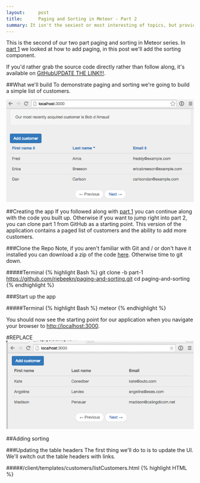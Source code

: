 ```yaml
---
layout:     post
title:      Paging and Sorting in Meteor - Part 2
summary: It isn't the sexiest or most interesting of topics, but providing paging and sorting for tabular data is a common requirement when building out an application.  In part 1 we implemented paging, in this post we'll add sorting.
---
```

This is the second of our two part paging and sorting in Meteor series.  In <a href="/paging-and-sorting-part-1/index.html" target="_blank">part 1</a> we looked at how to add paging, in this post we'll add the sorting component.

If you'd rather grab the source code directly rather than follow along, it's available on <a href="https://github.com/riebeekn/paging-and-sorting/tree/part-1" target="_blank">GitHubUPDATE THE LINK!!!</a>.

##What we'll build
To demonstrate paging and sorting we're going to build a simple list of customers.

<img src="../images/posts/paging-and-sorting-part-2/app-done-part-2.png" class="img-responsive" />

##Creating the app
If you followed along with <a href="/paging-and-sorting-part-1/index.html" target="_blank">part 1</a> you can continue along with the code you built up.  Otherwise if you want to jump right into part 2, you can clone part 1 from GitHub as a starting point.  This version of the application contains a paged list of customers and the ability to add more customers.

###Clone the Repo
Note, if you aren't familiar with Git and / or don't have it installed you can download a zip of the code <a href="https://github.com/riebeekn/paging-and-sorting/tree/part-1" target="_blank">here</a>.  Otherwise time to git down.

#####Terminal
{% highlight Bash %}
git clone -b part-1 https://github.com/riebeekn/paging-and-sorting.git
cd paging-and-sorting
{% endhighlight %}

###Start up the app

#####Terminal
{% highlight Bash %}
meteor
{% endhighlight %}

You should now see the starting point for our application when you navigate your browser to <a href="http://localhost:3000" target="_blank">http://localhost:3000</a>.

#REPLACE
<img src="../images/posts/paging-and-sorting-part-2/app-starting-point.png" class="img-responsive" />

##Adding sorting

###Updating the table headers
The first thing we'll do to is to update the UI.  We'll switch out the table headers with links.

#####/client/templates/customers/listCustomers.html
{% highlight HTML %}
<template name="listCustomers">
  <div class="row">
    <div class="col-md-12">
      <a class="btn btn-primary" id="btnAddCustomer">Add customer</a>
    </div>
  </div>

  {% raw %}{{#unless ready}}        
    {{> spinner}}      
  {{/unless}}{% endraw %}
  <table class="table">
    <thead>
      <tr>
        <th>
          <a id="firstName" href="#">First name</a>
        </th>
        <th>
          <a id="lastName" href="#">Last name</a>
        </th>
        <th>
          <a id="email" href="#">Email</a>
        </th>
      </tr>
    </thead>
    <tbody>
      {% raw %}{{#each customers}}{% endraw %}
      ...
      ...
{% endhighlight %}

OK, nothing complicated there, before hooking up the links let's switch gears and figure out what we want to have happen on the server.  We'll want to specify not only a sort field but also a sort direction.  

###Updating the publication and subscription

OK, so let's update our publication first off.

#####/server/publications.js
{% highlight JavaScript %}
Meteor.publish('customers', function(skipCount, sortField, sortDirection) {
  Counts.publish(this, 'customerCount', Customers.find(), { 
    noReady: true
  });

  var sortParams = {};
  sortParams[sortField] = sortDirection;
  return Customers.find({}, {
    limit: parseInt(Meteor.settings.public.recordsPerPage),
    skip: skipCount,
    sort: sortParams
  });
});
{% endhighlight %}

Nothing too crazy, we're just passing two additional parameters to our publication and updating the find call to take the new parameters into account.

Let's check out our app:

<img src="../images/posts/paging-and-sorting-part-2/no-worky.gif" class="img-responsive" />

That's no good, but expected, we need to update our subscription to include the two new parameters, let's hard-code some values for now.

Let's have a quick look at our database records via <a href="https://github.com/msavin/Mongol" target="_blank">Mongol</a>.

#####Terminal
{% highlight Bash %}
meteor add msavin:mongol
{% endhighlight %}

After the package is installed hitting control-m in the browser will bring up Mongol.  We can see that we've got 4 fields in our customer records and the column names are slightly different from what we are displaying in the UI.

<img src="../images/posts/paging-and-sorting-part-2/mongol.png" class="img-responsive" />

Let's get our app back working by hard-coding some values into our subscription, how about we go with the surname.

#####/lib/router/customer-routes.js
{% highlight JavaScript %}
CustomersListController = RouteController.extend({  
  template: 'listCustomers',  
  currentPage: function() {     
    return parseInt(this.params.page) || 1;  
  },
  subscriptions: function() {
    var skipCount = (this.currentPage() - 1) 
      * parseInt(Meteor.settings.public.recordsPerPage)
    this.customersSub = Meteor.subscribe('customers', skipCount, "surname", 1);  
  },
{% endhighlight %}

After hard-coding the surname as the sort field and ascending as the sort order, everything should be back working and we'll see our list of customers is now sorted by surname.

#REPLACE
<img src="../images/posts/paging-and-sorting-part-2/sort-by-email.png" class="img-responsive" />

###An issue
Hmm, I'm getting bored having only 6 customers in our database, how about we add a new customer via the `Add Customer` button.

<img src="../images/posts/paging-and-sorting-part-2/add-new.png" class="img-responsive" />

Awesome, we have a new customer... but hey what is up with the sort order?  Our newly added customer is way back on the last page.

<img src="../images/posts/paging-and-sorting-part-2/bad-sort-order.png" class="img-responsive" />

Well turns out Mongo does not support <a href="http://stackoverflow.com/questions/22931177/mongo-db-sorting-with-case-insensitive" target="_blank">case insensitive sorting</a>, and uppercase words will always come prior to lowercase words when sorted.  Holy smokes, what are we going to do?

###A solution
Turns out a common pattern when needing to sort on String columns in Mongo is to duplicate a lowercased version of the field for the purpose of sorting.  Coming from a traditional database background, this seems a little strange, but that's just the way it's done in Mongo, denormalization and duplication is common.

So how can we accomplish this in our application?  There's a package for that (well sort of)!

We'll add the <a href="https://github.com/aldeed/meteor-collection2" target="_blank">collection2</a> package which will allow use to automatically create lower-cased versions of our String fields on insert.  Let's seem how it all looks.

#####Terminal
{% highlight Bash %}
meteor add aldeed:collection2
{% endhighlight %}

Now we'll create a <a href="https://github.com/aldeed/meteor-collection2#attaching-a-schema-to-a-collection" target="_blank">schema</a> to our customer collection.

#####Terminal
{% highlight Bash %}
mkdir lib/schemas
touch lib/schemas/customers.js
{% endhighlight %}

#####/lib/schemas/customers.js
{% highlight JavaScript %}
Customers.attachSchema(new SimpleSchema({
  name: {
    type: String
  },

  name_sort: {
    type: String,
    optional: true,
    autoValue: function() {
      var name = this.field("name");
      if (name.isSet) {
        return name.value.toLowerCase();
      } else {
        this.unset(); // Prevent user from supplying her own value
      }
    }
  },
 
  surname: {
    type: String
  },

  surname_sort: {
    type: String,
    optional: true,
    autoValue: function() {
      var surname = this.field("surname");
      if (surname.isSet) {
        return surname.value.toLowerCase();
      } else {
        this.unset(); // Prevent user from supplying her own value
      }
    }
  },

  email: {
    type: String,
    autoValue: function() {
      return this.value.toLowerCase(); // store emails as lower-case
    }
  }
})); 
{% endhighlight %}

In the schema file we're specifying the types of our fields, i.e. `type: String` and then using the `autoValue` field to assign the value of our sort specific columns.  The code that assigns the value is pretty straight-forward, we're just lower-casing the value of the primary column.

We'll want to reset our app so that our fixture data gets the new auto value data.  So stop and re-start the meteor server.

#####Terminal
{% highlight Bash %}
meteor reset
meteor --settings settings.json
{% endhighlight %}

And now re-adding Bob d'Arnaud, puts him in the right place after we make a small change to our subscription.

#####/lib/router/customer-routes.js
{% highlight JavaScript %}
CustomersListController = RouteController.extend({  
  template: 'listCustomers',  
  currentPage: function() {     
    return parseInt(this.params.page) || 1;  
  },
  subscriptions: function() {
    var skipCount = (this.currentPage() - 1) 
      * parseInt(Meteor.settings.public.recordsPerPage)
    this.customersSub = Meteor.subscribe('customers', skipCount, "surname_sort", 1);  
  },
  ...
  ...
{% endhighlight %}

There we go, Bob is now where he belongs.

<img src="../images/posts/paging-and-sorting-part2/good-sort.png" class="img-responsive" />

###Hooking up the header links
OK, so we have our sorting working, now we just need to hook it into our header links.  So we are going to need to hook up some events for those header links.

#####/client/templates/customers/list-customers.js
{% highlight JavaScript %}
... existing code
Template.listCustomers.events({
  'click #btnAddCustomer': function(e) {
    e.preventDefault();

    Router.go('addCustomer', {page: Router.current().params.page});
  },
  'click #firstName,#lastName,#email': function(e) {
    e.preventDefault();

    if (e.target.id === 'firstName') {
      setSortFieldAndDirection('name_sort');
    } else if (e.target.id === 'lastName') {
      setSortFieldAndDirection('surname_sort');
    } else if (e.target.id === 'email') {
      setSortFieldAndDirection('email');
    }
  }
});

/*******************************************
 * Some template specific private functions
 *******************************************/
 var setSortFieldAndDirection = function(sortBy) {
  // if not currently sorting by the clicked field
  // set the sort field to the clicked field and the
  // sort direction to ascending... else just toggle
  // the sort direction
  var currentSortField = Session.get('sortField') || 'name_sort';
  if (currentSortField !== sortBy) {
    Session.set('sortField', sortBy);
    Session.set('sortDirection', 1);
  } else {
    toggleSortDirection();
  }
}

var toggleSortDirection = function() {
  var currentSortDirection = parseInt(Session.get('sortDirection')) || 1;
  if (currentSortDirection === 1) {
    Session.set('sortDirection', -1);
  } else {
    Session.set('sortDirection', 1);
  }
}
{% endhighlight %}

Nothing too crazy going on here, in the event handler we're checking which header was clicked, i.e. `e.target.id === 'firstName`, and based on the clicked header we call into a function (`setSortFieldAndDirection`) we've created to set some Session variables that will keep track of the sort field and the sort direction.  We've got some pretty simple logic that sets the sort field to the value passed in to the function.  As far as sort direction, if we're sorting by a new column we default to ascending otherwise we toggle the sort direction.

In order for this to work, we're going to need to update our subscription to take into account these new Session variables.

#####/lib/router/customer-routes.js
{% highlight JavaScript %}
... existing code
subscriptions: function() {
    var skipCount = (this.currentPage() - 1) 
      * parseInt(Meteor.settings.public.recordsPerPage);
    
    var currentSortField = Session.get('sortField') || 'name_sort';
    var currentSortDirection = parseInt(Session.get('sortDirection')) || 1;

    this.customersSub = Meteor.subscribe('customers', skipCount, 
      currentSortField, currentSortDirection);  
  },
  ...
  ...
{% endhighlight %}

And with that, we are able to sort our table.

<img src="../images/posts/" class="img-responsive" />

###Removing duplicate code
We've got a little bit of duplication going on in `list-customers.js` and `customer-routes.js` so let's refactor the common code out.

#####Terminal
{% highlight Bash %}
touch lib/customer-sort-settings.js
{% endhighlight %}

#####/lib/customer-sort-settings.js
{% highlight JavaScript %}
CustomerSortSettings = {};

var SORT_FIELD = 'customerSortField';
var SORT_DIRECTION = 'customerSortDirection';

CustomerSortSettings.sortField = function() {
  return Session.get(SORT_FIELD) || 'name_sort';
}

CustomerSortSettings.sortDirection = function() {
  return parseInt(Session.get(SORT_DIRECTION)) || 1;
}

CustomerSortSettings.setSortFieldAndDirection = function(sortBy) {
  // if not currently sorting by the clicked field
  // set the sort field to the clicked field and the
  // sort direction to ascending... else just toggle
  // the sort direction
  if (CustomerSortSettings.sortField() !== sortBy) {
    Session.set(SORT_FIELD, sortBy);
    Session.set(SORT_DIRECTION, 1);
  } else {
    toggleSortDirection();
  }
}

var toggleSortDirection = function() {
  if (CustomerSortSettings.sortDirection() === 1) {
    Session.set(SORT_DIRECTION, -1);
  } else {
    Session.set(SORT_DIRECTION, 1);
  }
}
{% endhighlight %}

Here we're just setting up some constants for the sort field and sort direction Session variable keys.  We've also changed the keys to be a little more specific, i.e. `customerSortField` instead of `sortField`.  In general the more specific of a Session key that is used the less chance of a conflict coming up... blah explain better.  We've then moved our code that grabs the current sort field and direction into `customer-sort-settings.js`.  We've also moved the logic that sets the Session variables out of `list-customers.js`.

We can now remove much of the code out of `list-customers.js`, just keeping the event handler for the headers.

#####/client/templates/customers/list-customer.js
{% highlight JavaScript %}
... existing code
Template.listCustomers.events({
  'click #btnAddCustomer': function(e) {
    e.preventDefault();

    Router.go('addCustomer', {page: Router.current().params.page});
  },
  'click #firstName,#lastName,#email': function(e) {
    e.preventDefault();

    if (e.target.id === 'firstName') {
      CustomerSortSettings.setSortFieldAndDirection('name_sort');
    } else if (e.target.id === 'lastName') {
      CustomerSortSettings.setSortFieldAndDirection('surname_sort');
    } else if (e.target.id === 'email') {
      CustomerSortSettings.setSortFieldAndDirection('email');
    }
  }
});
{% endhighlight %}

Much cleaner!  Now let's change the router.

#####/lib/router/customer-routes.js
{% highlight JavaScript %}
... existing code
subscriptions: function() {
  var skipCount = (this.currentPage() - 1) 
    + parseInt(Meteor.settings.public.recordsPerPage);
  
  this.customersSub = Meteor.subscribe('customers', skipCount, 
    CustomerSortSettings.sortField(), CustomerSortSettings.sortDirection());  
},
...
...
{% endhighlight %}

And with that, we're ready for one final change.

###Adding a sort indicator
It would be nice to have a sort indicator to provide some visual feedback to the user regarding how the table is currently sorted.  We'll use <a href="http://fortawesome.github.io/Font-Awesome/" target="_blank">font awesome</a> icons to indicate the sort direction.  A <a href="https://atmospherejs.com/natestrauser/font-awesome" target="_blank">package</a> is available, so lets get that added.

#####Terminal
{% highlight Bash %}
meteor add natestrauser:font-awesome
{% endhighlight %}

Now we'll update our table headers to include an icon.

#####/client/templates/customers/list-customers.js
{% highlight HTML %}
<template name="listCustomers">
  <div class="row">
    <div class="col-md-12">
      <a class="btn btn-primary" id="btnAddCustomer">Add customer</a>
    </div>
  </div>

  {% raw %}{{#unless ready}}        
    {{> spinner}}      
  {{/unless}}{% endraw %}
  <table class="table">
    <thead>
      <tr>
        <th>
          <a id="firstName" href="#">First name
            <span>
              <i class="{% raw %}{{firstNameIconClass}}{% endraw %}"></i>
            </span>
          </a>
        </th>
        <th>
          <a id="lastName" href="#">Last name
            <span>
              <i class="{% raw %}{{lastNameIconClass}}{% endraw %}"></i>
            </span>
          </a>
        </th>
        <th>
          <a id="email" href="#">Email
            <span>
              <i class="{% raw %}{{emailIconClass}}{% endraw %}"></i>
            </span>
          </a>
        </th>
      </tr>
    </thead>
    <tbody>
    ...
    ...
{% endhighlight %}

So we've added icon classes to each header.  Now we need to define those in `list-customers.js`.

#####/client/templates/customers/list-customers.js
{% highlight JavaScript %}
... existing code
Template.listCustomers.helpers({
  customers: function() {
    return Customers.find();
  },
  ...
  ...
  ,
  firstNameIconClass: function() {
    return CustomerSortSettings.getSortIconClass("name_sort");
  },
  lastNameIconClass: function() {
    return CustomerSortSettings.getSortIconClass("surname_sort");
  },
  emailIconClass: function() {
    return CustomerSortSettings.getSortIconClass("email");
  },
});
...
...
{% endhighlight %}

All we're doing is calling into a new function we've created in `customer-sort-settings.js`.

#####/lib/customer-sort-settings.js
{% highlight JavaScript %}
... existing code
CustomerSortSettings.getSortIconClass = function(element) {
  if (CustomerSortSettings.sortField() === element) {
    return CustomerSortSettings.sortDirection() === -1 ? 
      "fa fa-sort-asc" : "fa fa-sort-desc";
  } else {
    return "fa fa-sort";
  }
}
...
...
{% endhighlight %}

Pretty simple, if the passed in element is the current sort field, we return either the `fa-sort-asc` or `fa-sort-desc` icon based on the current sort direction.  Otherwise we return the double-arrow default sort icon, i.e. `fa-sort`.

##Summary
And with that... sorting, paging, icons... done!

<img src="../images/posts/" class="img-responsive" />

Thanks for reading and hope you enjoyed getting sorted!
